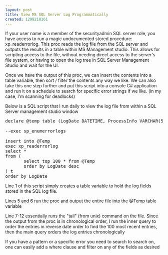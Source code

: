 ```yaml
---
layout: post
title: View MS SQL Server Log Programmatically
created: 1298218161
---
```

<p>If your user name is a member of the securityadmin SQL server role, you have access to run a magic undocumented stored procedure: xp_readerrorlog. This proc reads the log file from the SQL server and outputs the results in a table within MS Management studio. This allows for scripting access to the file, without needing direct access to the server's file system, or having to open the log tree in SQL Server Management Studio and wait for the UI. 
</p>
<p>
Once we have the output of this proc, we can insert the contents into a table variable, then sort / filter the contents any way we like. We can also take this one step further and put this script into a console C# application and run it on a schedule to search for specific error strings if we like. (in my case, I'm scanning for deadlocks)
</p>
<p>
Below is a SQL script that I run daily to view the log file from within a SQL Server management studio window
</p>

<pre class="brush: sql">
declare @temp table (LogDate DATETIME, ProcessInfo VARCHAR(50), MessageText VARCHAR(MAX))

--exec sp_enumerrorlogs

insert into @Temp
exec xp_readerrorlog
select *
from (
       select top 100 * from @Temp
       order by LogDate desc
) t
order by LogDate
</pre>

<p>
Line 1 of this script simply creates a table variable to hold the log fields stored in the SQL log file.</p>
<p>
Lines 5 and 6 run the proc and output the entire file into the @Temp table variable
</p>
<p>Line 7-12 essentially runs the "tail" (from unix) command on the file. Since the output from the proc is in chronological order, I run the inner query to order the entries in reverse date order to find the 100 most recent entries, then the main query orders the log entries chronologically</p>
<p>If you have a pattern or a specific error you need to search to search on, one can easily add a where clause and filter on any of the fields as desired</p>

